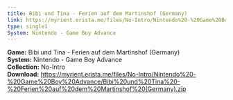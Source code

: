```yaml
---
title: Bibi und Tina - Ferien auf dem Martinshof (Germany)
link: https://myrient.erista.me/files/No-Intro/Nintendo%20-%20Game%20Boy%20Advance/Bibi%20und%20Tina%20-%20Ferien%20auf%20dem%20Martinshof%20(Germany).zip
type: single1
System: Nintendo - Game Boy Advance
---
```

<b>Game:</b> Bibi und Tina - Ferien auf dem Martinshof (Germany)<br>
<b>System:</b> Nintendo - Game Boy Advance<br>
<b>Collection:</b> No-Intro<br>
<b>Download:</b> https://myrient.erista.me/files/No-Intro/Nintendo%20-%20Game%20Boy%20Advance/Bibi%20und%20Tina%20-%20Ferien%20auf%20dem%20Martinshof%20(Germany).zip